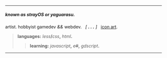 ***
##### known as strayOS or yaguarasu.
artist. hobbyist gamedev _&&_ webdev. &nbsp; _\[ **. . .** \]_ &nbsp; [icon art](https://www.tumblr.com/mischievousdog/689700574222041088).

> **languages:** _less_**/**_css_**,** _html_**.**
>> **learning:** _javascript_**,** _~~c#~~_**,** _gdscript_**.**
---
